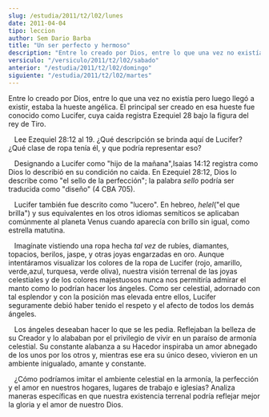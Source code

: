 ```yaml
---
slug: /estudia/2011/t2/l02/lunes
date: 2011-04-04
tipo: leccion
author: Sem Dario Barba
title: "Un ser perfecto y hermoso"
description: "Entre lo creado por Dios, entre lo que una vez no existía pero luego llegó  a existir, estaba la hueste angélica. El principal ser creado en esa hueste fue  conocido como Lucifer, cuya caida registraEzequiel 28 <> bajo la figura del rey  de Tiro.    Lee Ezequiel 28:12 a..."
versiculo: "/versiculo/2011/t2/l02/sabado"
anterior: "/estudia/2011/t2/l02/domingo"
siguiente: "/estudia/2011/t2/l02/martes"
---
```


Entre lo creado por Dios, entre lo que una vez no existía pero luego llegó a existir, estaba la hueste angélica. El principal ser creado en esa hueste fue conocido como Lucifer, cuya caida registra Ezequiel 28 bajo la figura del rey de Tiro.

   Lee Ezequiel 28:12 al 19. ¿Qué descripción se brinda aquí de Lucifer? ¿Qué clase de ropa tenía él, y que podría representar eso?

   Designando a Lucifer como "hijo de la mañana",Isaias 14:12 registra como Dios lo describió en su condición no caida. En Ezequiel 28:12, Dios lo describe como "el sello de la perfección"; la palabra _sello_ podría ser traducida como "diseño" (4 CBA 705).

   Lucifer también fue descrito como "lucero". En hebreo, _helel_("el que brilla") y sus equivalentes en los otros idiomas semíticos se aplicaban comúnmente al planeta Venus cuando aparecía con brillo sin igual, como estrella matutina.

   Imagínate vistiendo una ropa hecha _tal vez_ de rubíes, diamantes, topacios, berilos, jaspe, y otras joyas engarzadas en oro. Aunque intentáramos visualizar los colores de la ropa de Lucifer (rojo, amarillo, verde,azul, turquesa, verde oliva), nuestra visión terrenal de las joyas celestiales y de los colores majestuosos nunca nos permitiría admirar el manto como lo podrían hacer los ángeles. Como ser celestial, adornado con tal esplendor y con la posición mas elevada entre ellos, Lucifer  seguramente debió haber tenido el respeto y el afecto de todos los demás ángeles.

   Los ángeles deseaban hacer lo que se les pedia. Reflejaban la belleza de su Creador y lo alababan por el privilegio de vivir en un paraíso de armonía celestial. Su constante alabanza a su Hacedor inspiraba un amor abnegado de los unos por los otros y, mientras ese era su único deseo, vivieron en un ambiente inigualado, amante y constante.

   ¿Cómo podríamos imitar el ambiente celestial en la armonía, la perfección y el amor en nuestros hogares, lugares de trabajo e iglesias? Analiza maneras específicas en que nuestra existencia terrenal podría reflejar mejor la gloria y el amor de nuestro Dios.
